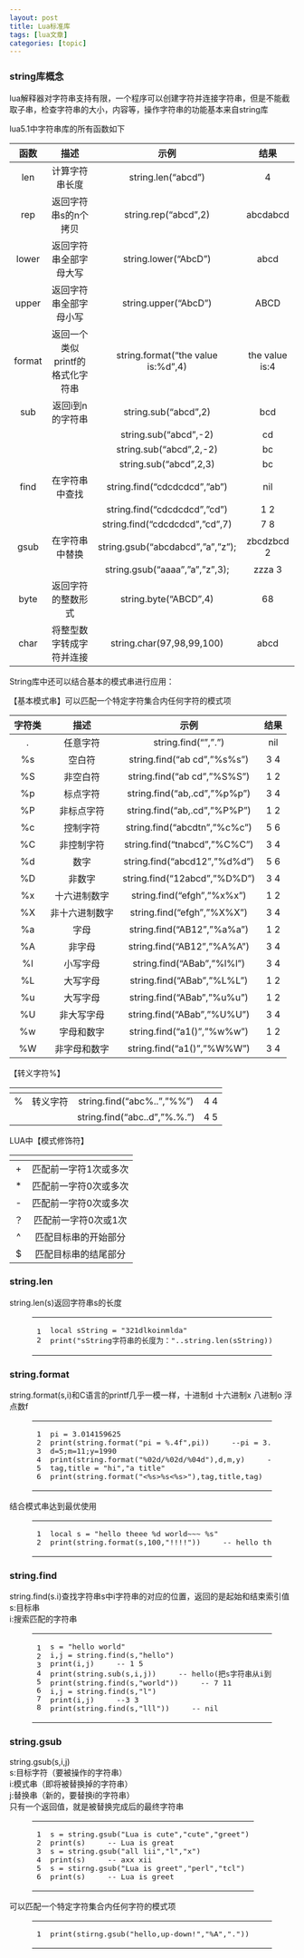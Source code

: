 ```yaml
---
layout: post
title: Lua标准库 
tags: [lua文章]
categories: [topic]
---
```

<h3 id="string库概念"><a href="#string库概念" class="headerlink" title="string库概念"></a>string库概念</h3><p>lua解释器对字符串支持有限，一个程序可以创建字符并连接字符串，但是不能截取子串，检查字符串的大小，内容等，操作字符串的功能基本来自string库</p>
<p>lua5.1中字符串库的所有函数如下</p>
<table>
<thead>
<tr>
<th style="text-align:center">函数</th>
<th style="text-align:center">描述</th>
<th style="text-align:center">示例</th>
<th style="text-align:center">结果</th>
</tr>
</thead>
<tbody>
<tr>
<td style="text-align:center">len</td>
<td style="text-align:center">计算字符串长度</td>
<td style="text-align:center">string.len(“abcd”)</td>
<td style="text-align:center">4</td>
</tr>
<tr>
<td style="text-align:center">rep</td>
<td style="text-align:center">返回字符串s的n个拷贝</td>
<td style="text-align:center">string.rep(“abcd”,2)</td>
<td style="text-align:center">abcdabcd</td>
</tr>
<tr>
<td style="text-align:center">lower</td>
<td style="text-align:center">返回字符串全部字母大写</td>
<td style="text-align:center">string.lower(“AbcD”)</td>
<td style="text-align:center">abcd</td>
</tr>
<tr>
<td style="text-align:center">upper</td>
<td style="text-align:center">返回字符串全部字母小写</td>
<td style="text-align:center">string.upper(“AbcD”)</td>
<td style="text-align:center">ABCD</td>
</tr>
<tr>
<td style="text-align:center">format</td>
<td style="text-align:center">返回一个类似printf的格式化字符串</td>
<td style="text-align:center">string.format(“the value is:%d”,4)</td>
<td style="text-align:center">the value is:4</td>
</tr>
<tr>
<td style="text-align:center">sub</td>
<td style="text-align:center">返回i到n的字符串</td>
<td style="text-align:center">string.sub(“abcd”,2)</td>
<td style="text-align:center">bcd</td>
</tr>
<tr>
<td style="text-align:center"></td>
<td style="text-align:center"></td>
<td style="text-align:center">string.sub(“abcd”,-2)</td>
<td style="text-align:center">cd</td>
</tr>
<tr>
<td style="text-align:center"></td>
<td style="text-align:center"></td>
<td style="text-align:center">string.sub(“abcd”,2,-2)</td>
<td style="text-align:center">bc</td>
</tr>
<tr>
<td style="text-align:center"></td>
<td style="text-align:center"></td>
<td style="text-align:center">string.sub(“abcd”,2,3)</td>
<td style="text-align:center">bc</td>
</tr>
<tr>
<td style="text-align:center">find</td>
<td style="text-align:center">在字符串中查找</td>
<td style="text-align:center">string.find(“cdcdcdcd”,”ab”)</td>
<td style="text-align:center">nil</td>
</tr>
<tr>
<td style="text-align:center"></td>
<td style="text-align:center"></td>
<td style="text-align:center">string.find(“cdcdcdcd”,”cd”)</td>
<td style="text-align:center">1 2</td>
</tr>
<tr>
<td style="text-align:center"></td>
<td style="text-align:center"></td>
<td style="text-align:center">string.find(“cdcdcdcd”,”cd”,7)</td>
<td style="text-align:center">7 8</td>
</tr>
<tr>
<td style="text-align:center">gsub</td>
<td style="text-align:center">在字符串中替换</td>
<td style="text-align:center">string.gsub(“abcdabcd”,”a”,”z”);</td>
<td style="text-align:center">zbcdzbcd 2</td>
</tr>
<tr>
<td style="text-align:center"></td>
<td style="text-align:center"></td>
<td style="text-align:center">string.gsub(“aaaa”,”a”,”z”,3);</td>
<td style="text-align:center">zzza 3</td>
</tr>
<tr>
<td style="text-align:center">byte</td>
<td style="text-align:center">返回字符的整数形式</td>
<td style="text-align:center">string.byte(“ABCD”,4)</td>
<td style="text-align:center">68</td>
</tr>
<tr>
<td style="text-align:center">char</td>
<td style="text-align:center">将整型数字转成字符并连接</td>
<td style="text-align:center">string.char(97,98,99,100)</td>
<td style="text-align:center">abcd</td>
</tr>
</tbody>
</table>
<p>String库中还可以结合基本的模式串进行应用：</p>
<p>【基本模式串】可以匹配一个特定字符集合内任何字符的模式项</p>
<table>
<thead>
<tr>
<th style="text-align:center">字符类</th>
<th style="text-align:center">描述</th>
<th style="text-align:center">示例</th>
<th style="text-align:center">结果</th>
</tr>
</thead>
<tbody>
<tr>
<td style="text-align:center">.</td>
<td style="text-align:center">任意字符</td>
<td style="text-align:center">string.find(“”,”.”)</td>
<td style="text-align:center">nil</td>
</tr>
<tr>
<td style="text-align:center">%s</td>
<td style="text-align:center">空白符</td>
<td style="text-align:center">string.find(“ab cd”,”%s%s”)</td>
<td style="text-align:center">3 4</td>
</tr>
<tr>
<td style="text-align:center">%S</td>
<td style="text-align:center">非空白符</td>
<td style="text-align:center">string.find(“ab cd”,”%S%S”)</td>
<td style="text-align:center">1 2</td>
</tr>
<tr>
<td style="text-align:center">%p</td>
<td style="text-align:center">标点字符</td>
<td style="text-align:center">string.find(“ab,.cd”,”%p%p”)</td>
<td style="text-align:center">3 4</td>
</tr>
<tr>
<td style="text-align:center">%P</td>
<td style="text-align:center">非标点字符</td>
<td style="text-align:center">string.find(“ab,.cd”,”%P%P”)</td>
<td style="text-align:center">1 2</td>
</tr>
<tr>
<td style="text-align:center">%c</td>
<td style="text-align:center">控制字符</td>
<td style="text-align:center">string.find(“abcdtn”,”%c%c”)</td>
<td style="text-align:center">5 6</td>
</tr>
<tr>
<td style="text-align:center">%C</td>
<td style="text-align:center">非控制字符</td>
<td style="text-align:center">string.find(“tnabcd”,”%C%C”)</td>
<td style="text-align:center">3 4</td>
</tr>
<tr>
<td style="text-align:center">%d</td>
<td style="text-align:center">数字</td>
<td style="text-align:center">string.find(“abcd12”,”%d%d”)</td>
<td style="text-align:center">5 6</td>
</tr>
<tr>
<td style="text-align:center">%D</td>
<td style="text-align:center">非数字</td>
<td style="text-align:center">string.find(“12abcd”,”%D%D”)</td>
<td style="text-align:center">3 4</td>
</tr>
<tr>
<td style="text-align:center">%x</td>
<td style="text-align:center">十六进制数字</td>
<td style="text-align:center">string.find(“efgh”,”%x%x”)</td>
<td style="text-align:center">1 2</td>
</tr>
<tr>
<td style="text-align:center">%X</td>
<td style="text-align:center">非十六进制数字</td>
<td style="text-align:center">string.find(“efgh”,”%X%X”)</td>
<td style="text-align:center">3 4</td>
</tr>
<tr>
<td style="text-align:center">%a</td>
<td style="text-align:center">字母</td>
<td style="text-align:center">string.find(“AB12”,”%a%a”)</td>
<td style="text-align:center">1 2</td>
</tr>
<tr>
<td style="text-align:center">%A</td>
<td style="text-align:center">非字母</td>
<td style="text-align:center">string.find(“AB12”,”%A%A”)</td>
<td style="text-align:center">3 4</td>
</tr>
<tr>
<td style="text-align:center">%l</td>
<td style="text-align:center">小写字母</td>
<td style="text-align:center">string.find(“ABab”,”%l%l”)</td>
<td style="text-align:center">3 4</td>
</tr>
<tr>
<td style="text-align:center">%L</td>
<td style="text-align:center">大写字母</td>
<td style="text-align:center">string.find(“ABab”,”%L%L”)</td>
<td style="text-align:center">1 2</td>
</tr>
<tr>
<td style="text-align:center">%u</td>
<td style="text-align:center">大写字母</td>
<td style="text-align:center">string.find(“ABab”,”%u%u”)</td>
<td style="text-align:center">1 2</td>
</tr>
<tr>
<td style="text-align:center">%U</td>
<td style="text-align:center">非大写字母</td>
<td style="text-align:center">string.find(“ABab”,”%U%U”)</td>
<td style="text-align:center">3 4</td>
</tr>
<tr>
<td style="text-align:center">%w</td>
<td style="text-align:center">字母和数字</td>
<td style="text-align:center">string.find(“a1()”,”%w%w”)</td>
<td style="text-align:center">1 2</td>
</tr>
<tr>
<td style="text-align:center">%W</td>
<td style="text-align:center">非字母和数字</td>
<td style="text-align:center">string.find(“a1()”,”%W%W”)</td>
<td style="text-align:center">3 4</td>
</tr>
</tbody>
</table>
<p>【转义字符%】</p>
<table>
<thead>
<tr>
<th style="text-align:center"></th>
<th style="text-align:center"></th>
<th style="text-align:center"></th>
<th style="text-align:center"></th>
</tr>
</thead>
<tbody>
<tr>
<td style="text-align:center">%</td>
<td style="text-align:center">转义字符</td>
<td style="text-align:center">string.find(“abc%..”,”%%”)</td>
<td style="text-align:center">4 4</td>
</tr>
<tr>
<td style="text-align:center"></td>
<td style="text-align:center"></td>
<td style="text-align:center">string.find(“abc..d”,”%.%.”)</td>
<td style="text-align:center">4 5</td>
</tr>
</tbody>
</table>
<p>LUA中【模式修饰符】</p>
<table>
<thead>
<tr>
<th style="text-align:center"></th>
<th style="text-align:center"></th>
</tr>
</thead>
<tbody>
<tr>
<td style="text-align:center">+</td>
<td style="text-align:center">匹配前一字符1次或多次</td>
</tr>
<tr>
<td style="text-align:center">*</td>
<td style="text-align:center">匹配前一字符0次或多次</td>
</tr>
<tr>
<td style="text-align:center">-</td>
<td style="text-align:center">匹配前一字符0次或多次</td>
</tr>
<tr>
<td style="text-align:center">？</td>
<td style="text-align:center">匹配前一字符0次或1次</td>
</tr>
<tr>
<td style="text-align:center">^</td>
<td style="text-align:center">匹配目标串的开始部分</td>
</tr>
<tr>
<td style="text-align:center">$</td>
<td style="text-align:center">匹配目标串的结尾部分</td>
</tr>
</tbody>
</table>
<h3 id="string-len"><a href="#string-len" class="headerlink" title="string.len"></a>string.len</h3><p>string.len(s)返回字符串s的长度<br/></p><figure class="highlight lua"><table><tbody><tr><td class="gutter"><pre><span class="line">1</span><br/><span class="line">2</span><br/></pre></td><td class="code"><pre><span class="line"><span class="keyword">local</span> sString = <span class="string">&#34;321dlkoinmlda&#34;</span></span><br/><span class="line"><span class="built_in">print</span>(<span class="string">&#34;sString字符串的长度为：&#34;</span>..<span class="built_in">string</span>.<span class="built_in">len</span>(sString))     </span><br/></pre></td></tr></tbody></table></figure><p></p>
<h3 id="string-format"><a href="#string-format" class="headerlink" title="string.format"></a>string.format</h3><p>string.format(s,i)和C语言的printf几乎一模一样，十进制d 十六进制x 八进制o 浮点数f<br/></p><figure class="highlight lua"><table><tbody><tr><td class="gutter"><pre><span class="line">1</span><br/><span class="line">2</span><br/><span class="line">3</span><br/><span class="line">4</span><br/><span class="line">5</span><br/><span class="line">6</span><br/></pre></td><td class="code"><pre><span class="line"><span class="built_in">pi</span> = <span class="number">3.014159625</span></span><br/><span class="line"><span class="built_in">print</span>(<span class="built_in">string</span>.<span class="built_in">format</span>(<span class="string">&#34;pi = %.4f&#34;</span>,<span class="built_in">pi</span>))     <span class="comment">--pi = 3.0142</span></span><br/><span class="line">d=<span class="number">5</span>;m=<span class="number">11</span>;y=<span class="number">1990</span></span><br/><span class="line"><span class="built_in">print</span>(<span class="built_in">string</span>.<span class="built_in">format</span>(<span class="string">&#34;%02d/%02d/%04d&#34;</span>),d,m,y)     <span class="comment">-- 05/11/1990</span></span><br/><span class="line">tag,title = <span class="string">&#34;hi&#34;</span>,<span class="string">&#34;a title&#34;</span></span><br/><span class="line"><span class="built_in">print</span>(<span class="built_in">string</span>.<span class="built_in">format</span>(<span class="string">&#34;&lt;%s&gt;%s&lt;%s&gt;&#34;</span>),tag,title,tag)     <span class="comment">--&lt;hi&gt;a title&lt;hi&gt;</span></span><br/></pre></td></tr></tbody></table></figure><p></p>
<p>结合模式串达到最优使用<br/></p><figure class="highlight lua"><table><tbody><tr><td class="gutter"><pre><span class="line">1</span><br/><span class="line">2</span><br/></pre></td><td class="code"><pre><span class="line"><span class="keyword">local</span> s = <span class="string">&#34;hello theee %d world~~~ %s&#34;</span></span><br/><span class="line"><span class="built_in">print</span>(<span class="built_in">string</span>.<span class="built_in">format</span>(s,<span class="number">100</span>,<span class="string">&#34;!!!!&#34;</span>))     <span class="comment">-- hello theee 100 world~~~ !!!!</span></span><br/></pre></td></tr></tbody></table></figure><p></p>
<h3 id="string-find"><a href="#string-find" class="headerlink" title="string.find"></a>string.find</h3><p>string.find(s.i)查找字符串s中i字符串的对应的位置，返回的是起始和结束索引值<br/>s:目标串<br/>i:搜索匹配的字符串<br/></p><figure class="highlight lua"><table><tbody><tr><td class="gutter"><pre><span class="line">1</span><br/><span class="line">2</span><br/><span class="line">3</span><br/><span class="line">4</span><br/><span class="line">5</span><br/><span class="line">6</span><br/><span class="line">7</span><br/><span class="line">8</span><br/></pre></td><td class="code"><pre><span class="line">s = <span class="string">&#34;hello world&#34;</span></span><br/><span class="line">i,j = <span class="built_in">string</span>.<span class="built_in">find</span>(s,<span class="string">&#34;hello&#34;</span>)</span><br/><span class="line"><span class="built_in">print</span>(i,j)     <span class="comment">-- 1 5</span></span><br/><span class="line"><span class="built_in">print</span>(<span class="built_in">string</span>.<span class="built_in">sub</span>(s,i,j))     <span class="comment">-- hello(把s字符串从i到j出截取出来)</span></span><br/><span class="line"><span class="built_in">print</span>(<span class="built_in">string</span>.<span class="built_in">find</span>(s,<span class="string">&#34;world&#34;</span>))     <span class="comment">-- 7 11</span></span><br/><span class="line">i,j = <span class="built_in">string</span>.<span class="built_in">find</span>(s,<span class="string">&#34;l&#34;</span>)</span><br/><span class="line"><span class="built_in">print</span>(i,j)     <span class="comment">--3 3</span></span><br/><span class="line"><span class="built_in">print</span>(<span class="built_in">string</span>.<span class="built_in">find</span>(s,<span class="string">&#34;lll&#34;</span>))     <span class="comment">-- nil</span></span><br/></pre></td></tr></tbody></table></figure><p></p>
<h3 id="string-gsub"><a href="#string-gsub" class="headerlink" title="string.gsub"></a>string.gsub</h3><p>string.gsub(s,i,j)<br/>s:目标字符（要被操作的字符串）<br/>i:模式串（即将被替换掉的字符串）<br/>j:替换串（新的，要替换i的字符串）<br/>只有一个返回值，就是被替换完成后的最终字符串<br/></p><figure class="highlight lua"><table><tbody><tr><td class="gutter"><pre><span class="line">1</span><br/><span class="line">2</span><br/><span class="line">3</span><br/><span class="line">4</span><br/><span class="line">5</span><br/><span class="line">6</span><br/></pre></td><td class="code"><pre><span class="line">s = <span class="built_in">string</span>.<span class="built_in">gsub</span>(<span class="string">&#34;Lua is cute&#34;</span>,<span class="string">&#34;cute&#34;</span>,<span class="string">&#34;greet&#34;</span>)</span><br/><span class="line"><span class="built_in">print</span>(s)     <span class="comment">-- Lua is great</span></span><br/><span class="line">s = <span class="built_in">string</span>.<span class="built_in">gsub</span>(<span class="string">&#34;all lii&#34;</span>,<span class="string">&#34;l&#34;</span>,<span class="string">&#34;x&#34;</span>)</span><br/><span class="line"><span class="built_in">print</span>(s)     <span class="comment">-- axx xii</span></span><br/><span class="line">s = stirng.<span class="built_in">gsub</span>(<span class="string">&#34;Lua is greet&#34;</span>,<span class="string">&#34;perl&#34;</span>,<span class="string">&#34;tcl&#34;</span>)</span><br/><span class="line"><span class="built_in">print</span>(s)     <span class="comment">-- Lua is greet</span></span><br/></pre></td></tr></tbody></table></figure><p></p>
<p>可以匹配一个特定字符集合内任何字符的模式项<br/></p><figure class="highlight lua"><table><tbody><tr><td class="gutter"><pre><span class="line">1</span><br/></pre></td><td class="code"><pre><span class="line"><span class="built_in">print</span>(stirng.<span class="built_in">gsub</span>(<span class="string">&#34;hello,up-down!&#34;</span>,<span class="string">&#34;%A&#34;</span>,<span class="string">&#34;.&#34;</span>))     <span class="comment">-- hello.up.down.</span></span><br/></pre></td></tr></tbody></table></figure><p></p>